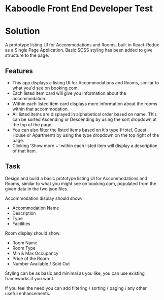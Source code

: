 # Kaboodle Front End Developer Test

 # Solution

 A prototype listing UI for Accommodations and Rooms, built in React-Redux as a Single Page Application. Basic SCSS styling has been added to give structure to the page.

 ## Features

- This app displays a listing UI for Accommodations and Rooms, similar to what you'd see on booking.com.
- Each listed item card will give you information about the accommodation.
- Within each listed item card displays more information about the rooms within that accommodation.
- All listed items are displayed in alphabetical order based on name. This can be sorted Ascending or Descending by using the sort dropdown at the top of the page.
- You can also filter the listed items based on it's type (Hotel, Guest House or Apartment) by using the type dropdown on the top right of the page.
- Clicking 'Show more +' within each listed item will display a description of that item.


## Task

Design and build a basic prototype listing UI for Accommodations and Rooms, similar to what you might see on booking.com, populated from the given data in the two json files.

Accommodation display should show:

- Accommodation Name
- Description
- Type
- Facilities

Room display should show:

- Room Name
- Room Type
- Min & Max Occupancy
- Price of the Room
- Number Available / Sold Out

Styling can be as basic and minimal as you like, you can use existing frameworks if you want.

If you feel the need you can add filtering / sorting / paging / any other useful enhancements.